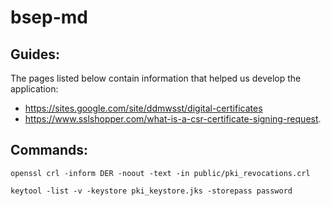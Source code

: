 # bsep-md

## Guides:
The pages listed below contain information that helped us develop the application:
- https://sites.google.com/site/ddmwsst/digital-certificates
- https://www.sslshopper.com/what-is-a-csr-certificate-signing-request.

## Commands:
`openssl crl -inform DER -noout -text -in public/pki_revocations.crl`

`keytool -list -v -keystore pki_keystore.jks -storepass password`


